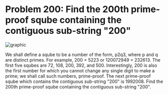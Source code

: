 # Problem 200: Find the 200th prime-proof sqube containing the contiguous sub-string "200"

![graphic](img200.gif)

We shall define a sqube to be a number of the form, p2q3, where p and q
are distinct primes. For example, 200 = 5223 or 120072949 = 232613. The
first five squbes are 72, 108, 200, 392, and 500. Interestingly, 200 is
also the first number for which you cannot change any single digit to
make a prime; we shall call such numbers, prime-proof. The next
prime-proof sqube which contains the contiguous sub-string "200" is
1992008. Find the 200th prime-proof sqube containing the contiguous
sub-string "200".